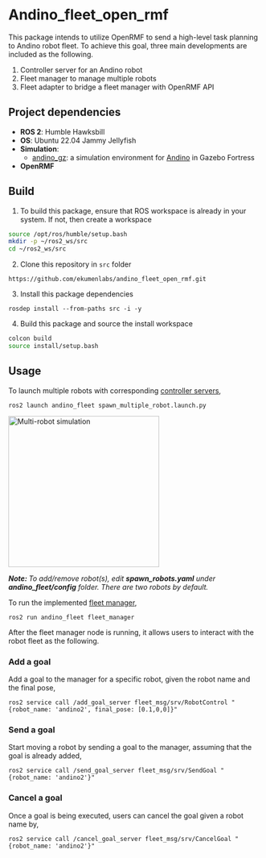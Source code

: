 # Andino_fleet_open_rmf
This package intends to utilize OpenRMF to send a high-level task planning to Andino robot fleet. To achieve this goal, three main developments are included as the following.
<ol>
  <li>Controller server for an Andino robot</li>
  <li>Fleet manager to manage multiple robots</li>
  <li>Fleet adapter to bridge a fleet manager with OpenRMF API</li>
</ol>

## Project dependencies
- <b>ROS 2</b>: Humble Hawksbill
- <b>OS</b>: Ubuntu 22.04 Jammy Jellyfish
- <b>Simulation</b>: 
    - [andino_gz](https://github.com/Ekumen-OS/andino_gz/tree/humble?tab=readme-ov-file): a simulation environment for [Andino](https://github.com/Ekumen-OS/andino) in Gazebo Fortress
- <b>OpenRMF</b>

## Build
1. To build this package, ensure that ROS workspace is already in your system. If not, then create a workspace

```sh
source /opt/ros/humble/setup.bash
mkdir -p ~/ros2_ws/src
cd ~/ros2_ws/src
```

2. Clone this repository in ```src``` folder

```
https://github.com/ekumenlabs/andino_fleet_open_rmf.git
```

3. Install this package dependencies

```
rosdep install --from-paths src -i -y
```

4. Build this package and source the install workspace

```sh
colcon build
source install/setup.bash
```

## Usage
To launch multiple robots with corresponding [controller servers](https://github.com/ekumenlabs/andino_fleet_open_rmf/blob/readme-writing/CONTROLLER.md),

```
ros2 launch andino_fleet spawn_multiple_robot.launch.py
```

<img src="https://github.com/ekumenlabs/andino_fleet_open_rmf/blob/readme-writing/docs/Screenshot%20from%202024-05-21%2010-18-39.png" alt="Multi-robot simulation" title="Multi-robot simulation" width="300"/>

*<b>Note: </b> To add/remove robot(s), edit <b>spawn_robots.yaml</b> under <b>andino_fleet/config</b> folder. There are two robots by default.*

To run the implemented [fleet manager](https://github.com/ekumenlabs/andino_fleet_open_rmf/blob/readme-writing/MANAGER.md),

```
ros2 run andino_fleet fleet_manager
```

After the fleet manager node is running, it allows users to interact with the robot fleet as the following.

### Add a goal
Add a goal to the manager for a specific robot, given the robot name and the final pose,

```
ros2 service call /add_goal_server fleet_msg/srv/RobotControl "{robot_name: 'andino2', final_pose: [0.1,0,0]}"
```

### Send a goal
Start moving a robot by sending a goal to the manager, assuming that the goal is already added,

```
ros2 service call /send_goal_server fleet_msg/srv/SendGoal "{robot_name: 'andino2'}"
```

### Cancel a goal
Once a goal is being executed, users can cancel the goal given a robot name by,

```
ros2 service call /cancel_goal_server fleet_msg/srv/CancelGoal "{robot_name: 'andino2'}"
```
